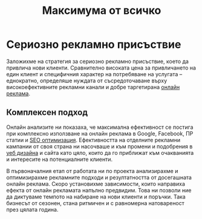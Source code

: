 ﻿---
layout: post
order: 7
rel: /about/acherno/advertising
service: /services/advertising
project: /portfolio/acherno
header: compact
display: subject cover
title: Максимума от всичко
description: Заложихме на стратегия за сериозно рекламно присъствие, което да привлича нови клиенти.
summary: Заложихме на стратегия за сериозно рекламно присъствие, което да привлича нови клиенти. Сравнително високата цена за привличането на един клиент и специфичния характер на потребяване на услугата – еднократно, определяше нуждата от съсредоточаване върху високоефективните рекламни канали и добре таргетирана онлайн реклама. 
---
# Сериозно рекламно присъствие
Заложихме на стратегия за сериозно рекламно присъствие, което да привлича нови клиенти. Сравнително високата цена за привличането на един клиент и специфичния характер на потребяване на услугата – еднократно, определяше нуждата от съсредоточаване върху високоефективните рекламни канали и добре таргетирана [онлайн реклама](./../../маркетинг/онлайн-реклама.html). 

## Комплексен подход
Онлайн анализите ни показаха, че максимална ефективност се постига при комплексно използване на онлайн реклама в Google, Facebook, ПР статии и [SEO оптимизация](./../../маркетинг/seo-оптимизация.html). Ефективността на отделните рекламни кампании от своя страна ни насочваше и към промени и подобрения в [уеб дизайна](./../../маркетинг/уеб-дизайн.html) и сайта като цяло, които да го приближат към очакванията и интересите на потенциалните клиенти.

В първоначалния етап от работата ни по проекта анализирахме и оптимизирахме рекламните подходи и резултатността от досегашната онлайн реклама. Скоро установихме зависимости, които направиха ефекта от онлайн рекламата напълно предвидим. Това ни позволи ние да диктуваме темпото на набиране на нови клиенти и поръчки. Така бизнесът от сезонен, стана ритмичен и с равномерна натовареност през цялата година.